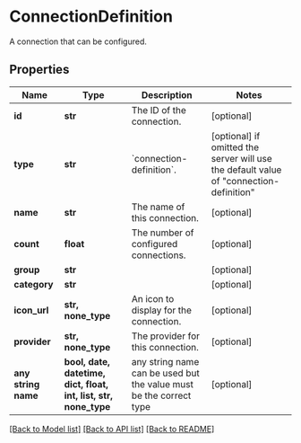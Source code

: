 # ConnectionDefinition

A connection that can be configured.

## Properties
Name | Type | Description | Notes
------------ | ------------- | ------------- | -------------
**id** | **str** | The ID of the connection. | [optional] 
**type** | **str** | &#x60;connection-definition&#x60;. | [optional]  if omitted the server will use the default value of "connection-definition"
**name** | **str** | The name of this connection. | [optional] 
**count** | **float** | The number of configured connections. | [optional] 
**group** | **str** |  | [optional] 
**category** | **str** |  | [optional] 
**icon_url** | **str, none_type** | An icon to display for the connection. | [optional] 
**provider** | **str, none_type** | The provider for this connection. | [optional] 
**any string name** | **bool, date, datetime, dict, float, int, list, str, none_type** | any string name can be used but the value must be the correct type | [optional]

[[Back to Model list]](../README.md#documentation-for-models) [[Back to API list]](../README.md#documentation-for-api-endpoints) [[Back to README]](../README.md)


